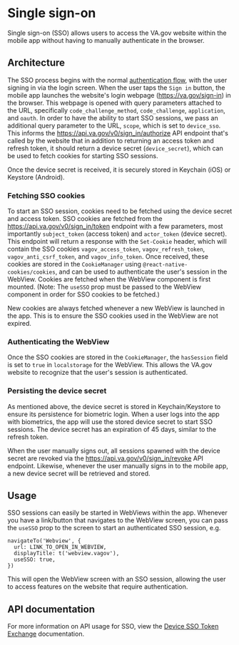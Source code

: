 # Single sign-on

Single sign-on (SSO) allows users to access the VA.gov website within the mobile app without having to manually authenticate in the browser.

## Architecture

The SSO process begins with the normal [authentication flow](../BackEnd/Architecture/Auth%20Diagrams.md), with the user signing in via the login screen. When the user taps the `Sign in` button, the mobile app launches the website's login webpage (https://va.gov/sign-in) in the browser. This webpage is opened with query parameters attached to the URL, specifically `code_challenge_method`, `code_challenge`, `application`, and `oauth`. In order to have the ability to start SSO sessions, we pass an additional query parameter to the URL, `scope`, which is set to `device_sso`. This informs the https://api.va.gov/v0/sign_in/authorize API endpoint that's called by the website that in addition to returning an access token and refresh token, it should return a device secret (`device_secret`), which can be used to fetch cookies for starting SSO sessions.

Once the device secret is received, it is securely stored in Keychain (iOS) or Keystore (Android).

### Fetching SSO cookies

To start an SSO session, cookies need to be fetched using the device secret and access token. SSO cookies are fetched from the https://api.va.gov/v0/sign_in/token endpoint with a few parameters, most importantly `subject_token` (access token) and `actor_token` (device secret). This endpoint will return a response with the `Set-Cookie` header, which will contain the SSO cookies `vagov_access_token`, `vagov_refresh_token`, `vagov_anti_csrf_token`, and `vagov_info_token`. Once received, these cookies are stored in the `CookieManager` using `@react-native-cookies/cookies`, and can be used to authenticate the user's session in the WebView. Cookies are fetched when the WebView component is first mounted. (Note: The `useSSO` prop must be passed to the WebView component in order for SSO cookies to be fetched.)

New cookies are always fetched whenever a new WebView is launched in the app. This is to ensure the SSO cookies used in the WebView are not expired.

### Authenticating the WebView

Once the SSO cookies are stored in the `CookieManager`, the `hasSession` field is set to `true` in `localstorage` for the WebView. This allows the VA.gov website to recognize that the user's session is authenticated.

### Persisting the device secret

As mentioned above, the device secret is stored in Keychain/Keystore to ensure its persistence for biometric login. When a user logs into the app with biometrics, the app will use the stored device secret to start SSO sessions. The device secret has an expiration of 45 days, similar to the refresh token.

When the user manually signs out, all sessions spawned with the device secret are revoked via the https://api.va.gov/v0/sign_in/revoke API endpoint. Likewise, whenever the user manually signs in to the mobile app, a new device secret will be retrieved and stored.

## Usage

SSO sessions can easily be started in WebViews within the app. Whenever you have a link/button that navigates to the WebView screen, you can pass the `useSSO` prop to the screen to start an authenticated SSO session, e.g.

```
navigateTo('Webview', {
  url: LINK_TO_OPEN_IN_WEBVIEW,
  displayTitle: t('webview.vagov'),
  useSSO: true,
})
```

This will open the WebView screen with an SSO session, allowing the user to access features on the website that require authentication.

## API documentation

For more information on API usage for SSO, view the [Device SSO Token Exchange](https://github.com/department-of-veterans-affairs/va.gov-team/blob/master/products/identity/Products/Sign-In%20Service/Engineering%20Docs/Authentication%20Types/Client%20Auth%20(User)/auth_flows/device_sso_token_exchange.md) documentation.

